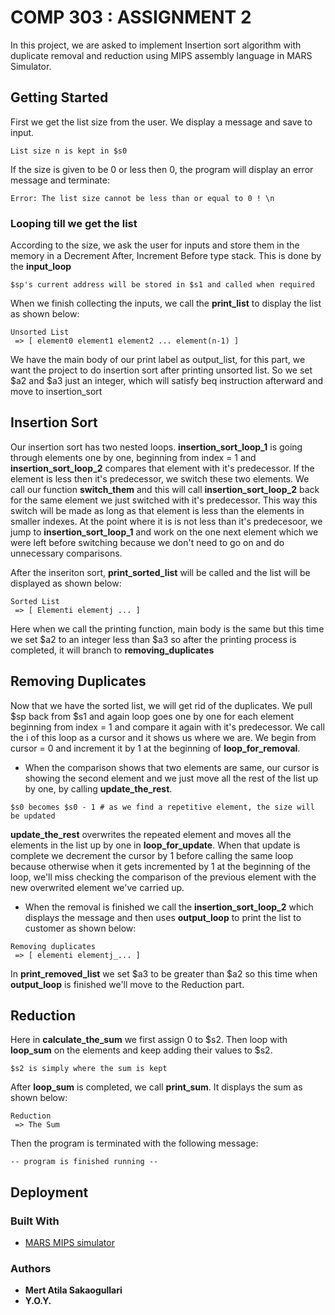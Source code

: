 # COMP 303 : ASSIGNMENT 2

In this project, we are asked to implement Insertion sort algorithm with duplicate removal and reduction using MIPS assembly language in MARS Simulator.


## Getting Started

First we get the list size from the user. We display a message and save to input.

```
List size n is kept in $s0
```

If the size is given to be 0 or less then 0, the program will display an error message and terminate:

```
Error: The list size cannot be less than or equal to 0 ! \n
```

### Looping till we get the list

According to the size, we ask the user for inputs and store them in the memory in a Decrement After, Increment Before type stack. This is done by the **input_loop**

```
$sp's current address will be stored in $s1 and called when required
```

When we finish collecting the inputs, we call the **print_list** to display the list as shown below:

```
Unsorted List 
 => [ element0 element1 element2 ... element(n-1) ]
```

We have the main body of our print label as output_list, for this part, we want the project to do insertion sort after printing unsorted list. So we set $a2 and $a3 just an integer, which will satisfy beq instruction afterward and move to insertion_sort

## Insertion Sort

Our insertion sort has two nested loops. **insertion_sort_loop_1** is going through elements one by one, beginning from index = 1 and **insertion_sort_loop_2** compares that element with it's predecessor. If the element is less then it's predecessor, we switch these two elements. We call our function **switch_them** and this will call **insertion_sort_loop_2** back for the same element we just switched with it's predecessor. This way this switch will be made as long as that element is less than the elements in smaller indexes. At the point where it is is not less than it's predecesoor, we jump to **insertion_sort_loop_1** and work on the one next element which we were left before switching because we don't need to go on and do unnecessary comparisons. 

After the inseriton sort, **print_sorted_list** will be called and the list will be displayed as shown below:

```
Sorted List
 => [ Elementi elementj ... ]
```

Here when we call the printing function, main body is the same but this time we set $a2 to an integer less than $a3 so after the printing process is completed, it will branch to **removing_duplicates**

## Removing Duplicates

Now that we have the sorted list, we will get rid of the duplicates. We pull $sp back from $s1 and again loop goes one by one for each element beginning from index = 1 and compare it again with it's predecessor. We call the i of this loop as a cursor and it shows us where we are. We begin from cursor = 0 and increment it by 1 at the beginning of  **loop_for_removal**. 
* When the comparison shows that two elements are same, our cursor is showing the second element and we just move all the rest of the list up by one, by calling **update_the_rest**. 

```
$s0 becomes $s0 - 1 # as we find a repetitive element, the size will be updated
```

**update_the_rest** overwrites the repeated element and moves all the elements in the list up by one in **loop_for_update**. When that update is complete we decrement the cursor by 1 before calling the same loop because otherwise when it gets incremented by 1 at the beginning of the loop, we'll miss checking the comparison of the previous element with the new overwrited element we've carried up.

* When the removal is finished we call the **insertion_sort_loop_2** which displays the message and then uses **output_loop** to print the list to customer as shown below:

```
Removing duplicates
 => [ elementi elementj_... ]
```

In **print_removed_list** we set $a3 to be greater than $a2 so this time when **output_loop** is finished we'll move to the Reduction part.

## Reduction

Here in **calculate_the_sum** we first assign 0 to $s2. Then loop with **loop_sum** on the elements and keep adding their values to $s2.

```
$s2 is simply where the sum is kept
```

After **loop_sum** is completed, we call **print_sum**. It displays the sum as shown below:

```
Reduction
 => The Sum
```

Then the program is terminated with the following message:

```
-- program is finished running --
```

## Deployment

### Built With

* [MARS MIPS simulator](http://courses.missouristate.edu/KenVollmar/mars/)

### Authors

* **Mert Atila Sakaogullari** 
* **Y.O.Y.**  



